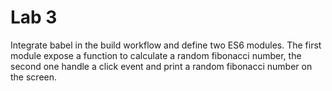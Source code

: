 Lab 3
======
Integrate babel in the build workflow and define two ES6 modules. The first module expose a function to calculate a random fibonacci number, the second one handle a click event and print a random fibonacci number on the screen. 


